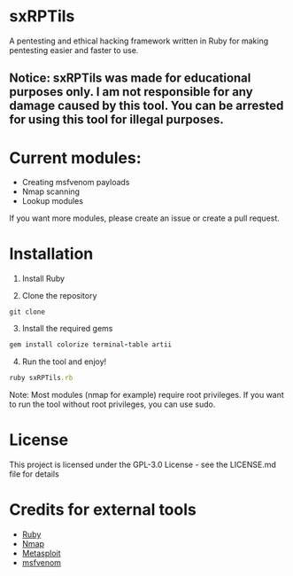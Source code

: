 # sxRPTils
A pentesting and ethical hacking framework written in Ruby for making pentesting easier and faster to use.

## Notice: sxRPTils was made for educational purposes only. I am not responsible for any damage caused by this tool. You can be arrested for using this tool for illegal purposes.

# Current modules:
* Creating msfvenom payloads
* Nmap scanning
* Lookup modules

If you want more modules, please create an issue or create a pull request.

# Installation

1. Install Ruby

2. Clone the repository

```
git clone 
```

3. Install the required gems

```ruby
gem install colorize terminal-table artii
```

4. Run the tool and enjoy!


```ruby
ruby sxRPTils.rb
```

Note: Most modules (nmap for example) require root privileges. If you want to run the tool without root privileges, you can use sudo.


# License
This project is licensed under the GPL-3.0 License - see the LICENSE.md file for details

# Credits for external tools
* [Ruby](https://www.ruby-lang.org/en/)
* [Nmap](https://nmap.org/)
* [Metasploit](https://www.metasploit.com/)
* [msfvenom](https://www.offensive-security.com/metasploit-unleashed/msfvenom/)


